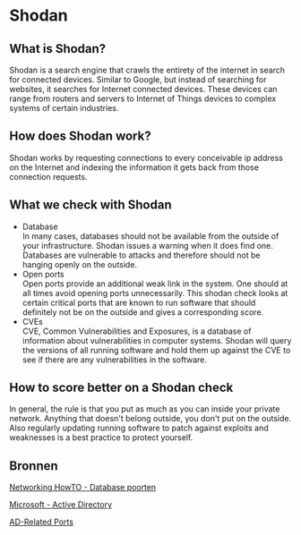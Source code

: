# Shodan

## What is Shodan?

Shodan is a search engine that crawls the entirety of the internet in search for connected devices.
Similar to Google, but instead of searching for websites, it searches for Internet connected devices.
These devices can range from routers and servers to Internet of Things devices to complex systems of certain industries.


## How does Shodan work?

Shodan works by requesting connections to every conceivable ip address on the Internet and indexing the information it gets back from those connection requests.


## What we check with Shodan

* Database <br>
In many cases, databases should not be available from the outside of your infrastructure. Shodan issues a warning when it does find one. Databases are vulnerable to attacks and therefore should not be hanging openly on the outside.
* Open ports <br>
Open ports provide an additional weak link in the system. One should at all times avoid opening ports unnecessarily. This shodan check looks at certain critical ports that are known to run software that should definitely not be on the outside and gives a corresponding score.
* CVEs <br>
CVE, Common Vulnerabilities and Exposures, is a database of information about vulnerabilities in computer systems. Shodan will query the versions of all running software and hold them up against the CVE to see if there are any vulnerabilities in the software.


## How to score better on a Shodan check

In general, the rule is that you put as much as you can inside your private network. Anything that doesn't belong outside, you don't put on the outside.
Also regularly updating running software to patch against exploits and weaknesses is a best practice to protect yourself.


## Bronnen

[Networking HowTO - Database poorten](https://www.networkinghowtos.com/howto/common-database-server-port-numbers/)

[Microsoft - Active Directory](https://docs.microsoft.com/nl-NL/troubleshoot/windows-server/networking/service-overview-and-network-port-requirements#4)

[AD-Related Ports](https://isc.sans.edu/diary/Cyber+Security+Awareness+Month+-+Day+27+-+Active+Directory+Ports/7468)
